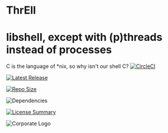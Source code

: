 # ThrEll
libshell, except with (p)threads instead of processes
==========
C is the language of *nix,
so why isn't our shell C?
[![CircleCI](https://img.shields.io/circleci/build/github/InnovAnon-Inc/ThrEll/?color=%23FF1100&logo=InnovAnon%2C%20Inc.&logoColor=%23FF1133&style=plastic)](https://circleci.com/gh/InnovAnon-Inc/ThrEll/)

[![Latest Release](https://img.shields.io/github/commits-since/InnovAnon-Inc/ThrEll//latest?color=%23FF1100&include_prereleases&logo=InnovAnon%2C%20Inc.&logoColor=%23FF1133&style=plastic)](https://github.com/InnovAnon-Inc/ThrEll//releases/latest)

[![Repo Size](https://img.shields.io/github/repo-size/InnovAnon-Inc/ThrEll/?color=%23FF1100&logo=InnovAnon%2C%20Inc.&logoColor=%23FF1133&style=plastic)](https://github.com/InnovAnon-Inc/ThrEll/)

![Dependencies](https://img.shields.io/librariesio/github/InnovAnon-Inc/ThrEll/?color=%23FF1100&style=plastic)

[![License Summary](https://img.shields.io/github/license/InnovAnon-Inc/ThrEll/?color=%23FF1100&label=Free%20Code%20for%20a%20Free%20World%21&logo=InnovAnon%2C%20Inc.&logoColor=%23FF1133&style=plastic)](https://tldrlegal.com/license/unlicense#summary)

![Corporate Logo](https://i.imgur.com/UD8y4Is.gif)

